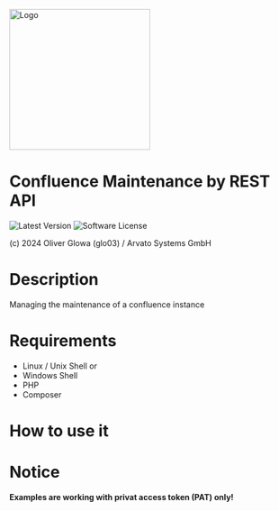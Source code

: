 [<img src="https://www.arvato-systems.de/resource/crblob/192802/c1761df5c2dd23860dde84dcc0a7189f/arvato-logo-svg-data.svg" alt="Logo" title="Arvato Systems GmbH" width="250px"/>](https://www.arvato-systems.de/resource/crblob/192802/c1761df5c2dd23860dde84dcc0a7189f/arvato-logo-svg-data.svg "Arvato Systems GmbH")

# Confluence Maintenance by REST API

![Latest Version](https://img.shields.io/badge/release-latest-blue?logo=bitbucket&style=plastic&longCache=true "Latest Version") ![Software License](https://img.shields.io/badge/license-by_Arvato_Systems_GmbH-brightgreen.svg?longCache=true&style=plastic "Software License")

(c) 2024 Oliver Glowa (glo03) / Arvato Systems GmbH

# Description

Managing the maintenance of a confluence instance

# Requirements

- Linux / Unix Shell
  or
- Windows Shell
- PHP
- Composer

# How to use it

# Notice

__Examples are working with privat access token (PAT) only!__

